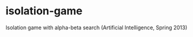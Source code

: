 isolation-game
==============

Isolation game with alpha-beta search (Artificial Intelligence, Spring 2013)
